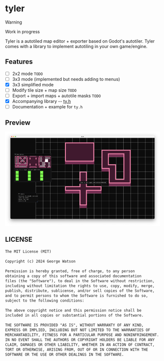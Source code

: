 # tyler

> [!WARNING]
> Work in progress

Tyler is a autotiled map editor + exporter based on Godot's autotiler. Tyler comes with a library to implement autotiling in your own game/engine.

## Features

- [ ] 2x2 mode ```TODO```
- [ ] 3x3 mode (implemented but needs adding to menus)
- [X] 3x3 simplified mode
- [ ] Modify tile size + map size ```TODO```
- [ ] Export + import maps + autotile masks ```TODO```
- [X] Accompanying library -- [ty.h](/src/ty.h)
- [ ] Documentation + example for ```ty.h```

## Preview

![Screenshot](/assets/screenshot.png)

## LICENSE
```
The MIT License (MIT)

Copyright (c) 2024 George Watson

Permission is hereby granted, free of charge, to any person
obtaining a copy of this software and associated documentation
files (the "Software"), to deal in the Software without restriction,
including without limitation the rights to use, copy, modify, merge,
publish, distribute, sublicense, and/or sell copies of the Software,
and to permit persons to whom the Software is furnished to do so,
subject to the following conditions:

The above copyright notice and this permission notice shall be
included in all copies or substantial portions of the Software.

THE SOFTWARE IS PROVIDED "AS IS", WITHOUT WARRANTY OF ANY KIND,
EXPRESS OR IMPLIED, INCLUDING BUT NOT LIMITED TO THE WARRANTIES OF
MERCHANTABILITY, FITNESS FOR A PARTICULAR PURPOSE AND NONINFRINGEMENT.
IN NO EVENT SHALL THE AUTHORS OR COPYRIGHT HOLDERS BE LIABLE FOR ANY
CLAIM, DAMAGES OR OTHER LIABILITY, WHETHER IN AN ACTION OF CONTRACT,
TORT OR OTHERWISE, ARISING FROM, OUT OF OR IN CONNECTION WITH THE
SOFTWARE OR THE USE OR OTHER DEALINGS IN THE SOFTWARE.
```
